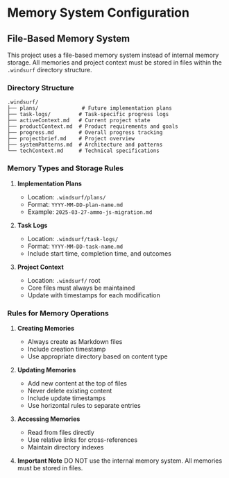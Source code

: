 # Memory System Configuration

## File-Based Memory System

This project uses a file-based memory system instead of internal memory storage. All memories and project context must be stored in files within the `.windsurf` directory structure.

### Directory Structure
```
.windsurf/
├── plans/              # Future implementation plans
├── task-logs/         # Task-specific progress logs
├── activeContext.md   # Current project state
├── productContext.md  # Product requirements and goals
├── progress.md        # Overall progress tracking
├── projectbrief.md    # Project overview
├── systemPatterns.md  # Architecture and patterns
└── techContext.md     # Technical specifications
```

### Memory Types and Storage Rules

1. **Implementation Plans**
   - Location: `.windsurf/plans/`
   - Format: `YYYY-MM-DD-plan-name.md`
   - Example: `2025-03-27-ammo-js-migration.md`

2. **Task Logs**
   - Location: `.windsurf/task-logs/`
   - Format: `YYYY-MM-DD-task-name.md`
   - Include start time, completion time, and outcomes

3. **Project Context**
   - Location: `.windsurf/` root
   - Core files must always be maintained
   - Update with timestamps for each modification

### Rules for Memory Operations

1. **Creating Memories**
   - Always create as Markdown files
   - Include creation timestamp
   - Use appropriate directory based on content type

2. **Updating Memories**
   - Add new content at the top of files
   - Never delete existing content
   - Include update timestamps
   - Use horizontal rules to separate entries

3. **Accessing Memories**
   - Read from files directly
   - Use relative links for cross-references
   - Maintain directory indexes

4. **Important Note**
   DO NOT use the internal memory system. All memories must be stored in files.
